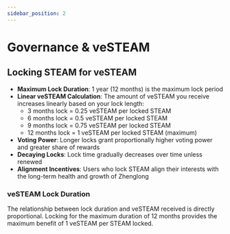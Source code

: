 ```yaml
---
sidebar_position: 2
---
```


# Governance & veSTEAM

## Locking STEAM for veSTEAM

- **Maximum Lock Duration**: 1 year (12 months) is the maximum lock period
- **Linear veSTEAM Calculation**: The amount of veSTEAM you receive increases linearly based on your lock length:
  - 3 months lock = 0.25 veSTEAM per locked STEAM
  - 6 months lock = 0.5 veSTEAM per locked STEAM
  - 9 months lock = 0.75 veSTEAM per locked STEAM
  - 12 months lock = 1 veSTEAM per locked STEAM (maximum)
- **Voting Power**: Longer locks grant proportionally higher voting power and greater share of rewards
- **Decaying Locks**: Lock time gradually decreases over time unless renewed
- **Alignment Incentives**: Users who lock STEAM align their interests with the long-term health and growth of Zhenglong

### veSTEAM Lock Duration

The relationship between lock duration and veSTEAM received is directly proportional. Locking for the maximum duration of 12 months provides the maximum benefit of 1 veSTEAM per STEAM locked.
